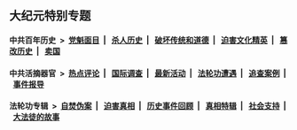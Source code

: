 ## 大纪元特别专题

#### 中共百年历史 &nbsp;>&nbsp; [党魁面目](indexes/nf1176107/README.md?02030430) &nbsp;| &nbsp; [杀人历史](indexes/nf1176106/README.md?02030430) &nbsp;| &nbsp; [破坏传统和道德](indexes/nf1176106/README.md?02030430) &nbsp;| &nbsp; [迫害文化精英](indexes/nf1176111/README.md?02030430) &nbsp;| &nbsp; [篡改历史](indexes/nf1176115/README.md?02030430) &nbsp;| &nbsp; [卖国](indexes/nf1176117/README.md?02030430) 

#### 中共活摘器官 &nbsp;>&nbsp; [热点评论](indexes/nf5879/README.md?02030430) &nbsp;| &nbsp; [国际调查](indexes/nf5947/README.md?02030430) &nbsp;| &nbsp; [最新活动](indexes/nf5883/README.md?02030430) &nbsp;| &nbsp; [法轮功遭遇](indexes/nf5881/README.md?02030430) &nbsp;| &nbsp; [追查案例](indexes/nf5880/README.md?02030430) &nbsp;| &nbsp; [事件报导](indexes/nf5877/README.md?02030430) 

#### 法轮功专辑 &nbsp;>&nbsp; [自焚伪案](indexes/nf5562/README.md?02030430) &nbsp;| &nbsp; [迫害真相](indexes/nf4379/README.md?02030430) &nbsp;| &nbsp; [历史事件回顾](indexes/nf5793/README.md?02030430) &nbsp;| &nbsp; [真相特辑](indexes/nf4389/README.md?02030430) &nbsp;| &nbsp; [社会支持](indexes/nf4386/README.md?02030430) &nbsp;| &nbsp; [大法徒的故事](indexes/nf1147481/README.md?02030430) 


